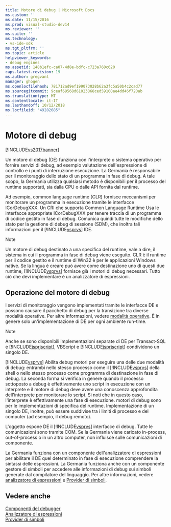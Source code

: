 ```yaml
---
title: Motore di debug | Microsoft Docs
ms.custom: ''
ms.date: 11/15/2016
ms.prod: visual-studio-dev14
ms.reviewer: ''
ms.suite: ''
ms.technology:
- vs-ide-sdk
ms.tgt_pltfrm: ''
ms.topic: article
helpviewer_keywords:
- debug engines
ms.assetid: 148b1efc-ca07-4d8e-bdfc-c723a760c620
caps.latest.revision: 19
ms.author: gregvanl
manager: ghogen
ms.openlocfilehash: 781712ad9ef199073028b62a3fc5a50b4c2cad77
ms.sourcegitcommit: 9ceaf69568d61023868ced59108ae4dd46f720ab
ms.translationtype: MT
ms.contentlocale: it-IT
ms.lasthandoff: 10/12/2018
ms.locfileid: "49282685"
---
```

# <a name="debug-engine"></a>Motore di debug
[!INCLUDE[vs2017banner](../../includes/vs2017banner.md)]

Un motore di debug (DE) funziona con l'interprete o sistema operativo per fornire servizi di debug, ad esempio valutazione dell'espressione di controllo e i punti di interruzione esecuzione. La Germania è responsabile per il monitoraggio dello stato di un programma in fase di debug. A tale scopo, la Germania utilizza qualsiasi metodo è disponibili per il processo del runtime supportati, sia dalla CPU o dalle API fornita dal runtime.  
  
 Ad esempio, common language runtime (CLR) fornisce meccanismi per monitorare un programma in esecuzione tramite le interfacce ICorDebugXXX. Un CRI che supporta Common Language Runtime Usa le interfacce appropriate ICorDebugXXX per tenere traccia di un programma di codice gestito in fase di debug. Comunica quindi tutte le modifiche dello stato per la gestione di debug di sessione (SDM), che inoltra tali informazioni per il [!INCLUDE[vsprvs](../../includes/vsprvs-md.md)] IDE.  
  
> [!NOTE]
>  Un motore di debug destinato a una specifica del runtime, vale a dire, il sistema in cui il programma in fase di debug viene eseguito. CLR è il runtime per il codice gestito e il runtime di Win32 è per le applicazioni Windows native. Se la lingua è creare può avere come destinazione uno di questi due runtime, [!INCLUDE[vsprvs](../../includes/vsprvs-md.md)] fornisce già i motori di debug necessari. Tutto ciò che devi implementare è un analizzatore di espressioni.  
  
## <a name="debug-engine-operation"></a>Operazione del motore di debug  
 I servizi di monitoraggio vengono implementati tramite le interfacce DE e possono causare il pacchetto di debug per la transizione tra diverse modalità operative. Per altre informazioni, vedere [modalità operative](../../extensibility/debugger/operational-modes.md). È in genere solo un'implementazione di DE per ogni ambiente run-time.  
  
> [!NOTE]
>  Anche se sono disponibili implementazioni separate di DE per Transact-SQL e [!INCLUDE[jsprjscript](../../includes/jsprjscript-md.md)], VBScript e [!INCLUDE[jsprjscript](../../includes/jsprjscript-md.md)] condividono un singolo DE.  
  
 [!INCLUDE[vsprvs](../../includes/vsprvs-md.md)] Abilita debug motori per eseguire una delle due modalità di debug: entrambi nello stesso processo come il [!INCLUDE[vsprvs](../../includes/vsprvs-md.md)] della shell o nello stesso processo come programma di destinazione in fase di debug. La seconda forma si verifica in genere quando il processo sottoposto a debug è effettivamente uno script in esecuzione con un interprete e il motore di debug deve avere una conoscenza approfondita dell'interprete per monitorare lo script. Si noti che in questo caso, l'interprete è effettivamente una fase di esecuzione. motori di debug sono per le implementazioni di specifica del runtime. Implementazione di un singolo DE, inoltre, può essere suddivise tra i limiti di processo e del computer (ad esempio, il debug remoto).  
  
 L'oggetto espone DE il [!INCLUDE[vsprvs](../../includes/vsprvs-md.md)] interfacce di debug. Tutte le comunicazioni sono tramite COM. Se la Germania viene caricato in-process, out-of-process o in un altro computer, non influisce sulle comunicazioni di componente.  
  
 La Germania funziona con un componente dell'analizzatore di espressioni per abilitare il DE quel determinato in fase di esecuzione comprendere la sintassi delle espressioni. La Germania funziona anche con un componente gestore di simboli per accedere alle informazioni di debug sui simboli generate dal compilatore del linguaggio. Per altre informazioni, vedere [analizzatore di espressioni](../../extensibility/debugger/expression-evaluator.md) e [Provider di simboli](../../extensibility/debugger/symbol-provider.md).  
  
## <a name="see-also"></a>Vedere anche  
 [Componenti del debugger](../../extensibility/debugger/debugger-components.md)   
 [Analizzatore di espressioni](../../extensibility/debugger/expression-evaluator.md)   
 [Provider di simboli](../../extensibility/debugger/symbol-provider.md)

